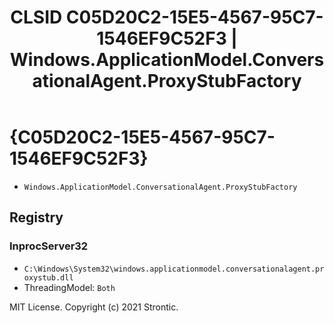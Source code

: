 ﻿---
title: "CLSID C05D20C2-15E5-4567-95C7-1546EF9C52F3 | Windows.ApplicationModel.ConversationalAgent.ProxyStubFactory"
excerpt: What is COM-Object CLSID C05D20C2-15E5-4567-95C7-1546EF9C52F3?
---

# {C05D20C2-15E5-4567-95C7-1546EF9C52F3}

* `Windows.ApplicationModel.ConversationalAgent.ProxyStubFactory`

## Registry


### InprocServer32

* `C:\Windows\System32\windows.applicationmodel.conversationalagent.proxystub.dll`
* ThreadingModel: `Both`

MIT License. Copyright (c) 2021 Strontic.


